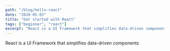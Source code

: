 ```yaml
---
path: "/blog/hello-react"
date: "2020-05-03"
title: "Get started with React"
tags: ["beginner", "react"]
excerpt: "React is a UI Framework that simplifies data-driven components"
---
```


React is a UI Framework that simplifies data-driven components
